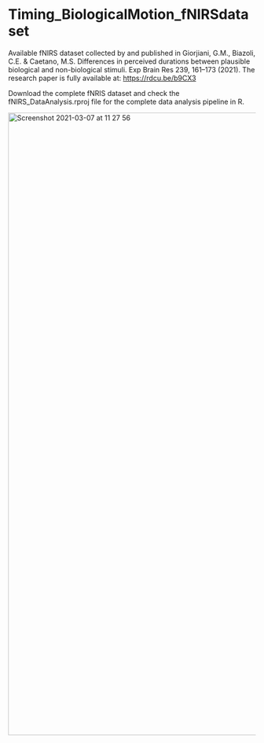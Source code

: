 # Timing_BiologicalMotion_fNIRSdataset
Available fNIRS dataset collected by and published in Giorjiani, G.M., Biazoli, C.E. & Caetano, M.S. Differences in perceived durations between plausible biological and non-biological stimuli. Exp Brain Res 239, 161–173 (2021). The research paper is fully available at: https://rdcu.be/b9CX3

Download the complete fNRIS dataset and check the fNIRS_DataAnalysis.rproj file for the complete data analysis pipeline in R.


   <img width="1267" alt="Screenshot 2021-03-07 at 11 27 56" src="https://user-images.githubusercontent.com/32231070/110238208-34765b00-7f38-11eb-9e07-753d95b86753.png">



